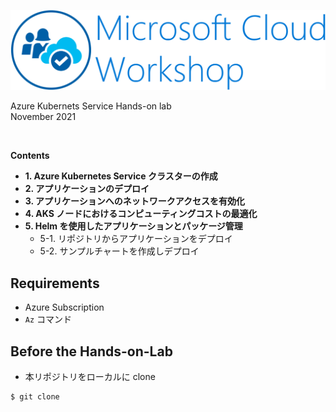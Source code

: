 ![Microsoft Cloud Workshop](images/ms-cloud-workshop.png)

Azure Kubernets Service
Hands-on lab  
November 2021

<br />

**Contents**

- **1. Azure Kubernetes Service クラスターの作成**
- **2. アプリケーションのデプロイ**
- **3. アプリケーションへのネットワークアクセスを有効化**
- **4. AKS ノードにおけるコンピューティングコストの最適化**
- **5. Helm を使用したアプリケーションとパッケージ管理**
  * 5-1. リポジトリからアプリケーションをデプロイ
  * 5-2. サンプルチャートを作成しデプロイ

## Requirements

- Azure Subscription
- `Az` コマンド

## Before the Hands-on-Lab

- 本リポジトリをローカルに clone

```bash
$ git clone 
```
